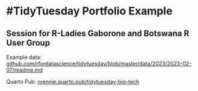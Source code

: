 # #TidyTuesday Portfolio Example

## Session for R-Ladies Gaborone and Botswana R User Group

Example data: [github.com/rfordatascience/tidytuesday/blob/master/data/2023/2023-02-07/readme.md](https://github.com/rfordatascience/tidytuesday/blob/master/data/2023/2023-02-07/readme.md)

Quarto Pub: [nrennie.quarto.pub/tidytuesday-big-tech](https://nrennie.quarto.pub/tidytuesday-big-tech/)